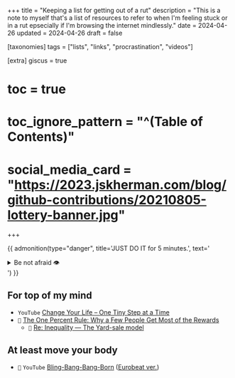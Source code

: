 +++
title = "Keeping a list for getting out of a rut"
description = "This is a note to myself that's a list of resources to refer to when I'm feeling stuck or in a rut epsecially if I'm browsing the internet mindlessly."
date = 2024-04-26
updated = 2024-04-26
draft = false

[taxonomies]
tags = ["lists", "links", "procrastination", "videos"]

[extra]
giscus = true
# toc = true
# toc_ignore_pattern = "^(Table of Contents)"
# social_media_card = "https://2023.jskherman.com/blog/github-contributions/20210805-lottery-banner.jpg"
+++

{{ admonition(type="danger", title='JUST DO IT for 5 minutes.', text='<details><summary>Be not afraid 👁️</summary>I must not fear. Fear is the mind-killer. Fear is the little-death that brings total obliteration. I will face my fear. I will permit it to pass over me and through me. And when it has gone past, I will turn the inner eye to see its path. Where the fear has gone, there will be nothing. Only I will remain.</details>') }}

## For top of my mind

- `YouTube` [Change Your Life – One Tiny Step at a Time](https://www.youtube.com/watch?v=75d_29QWELk)
- `📝` [The One Percent Rule: Why a Few People Get Most of the Rewards](https://jamesclear.com/the-1-percent-rule)
    - `📝` [Re: Inequality — The Yard-sale model](https://pudding.cool/2022/12/yard-sale/)

## At least move your body 

- `🎵` `YouTube` [Bling-Bang-Bang-Born](https://www.youtube.com/watch?v=H6FUBWGSOIc) ([Eurobeat ver.](https://www.youtube.com/watch?v=W5MpvO-7bsg)) 
